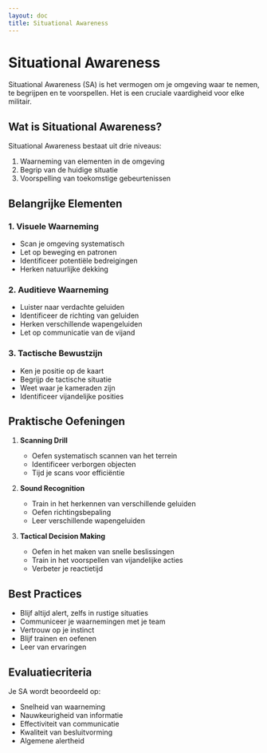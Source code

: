 ```yaml
---
layout: doc
title: Situational Awareness
---
```


# Situational Awareness

Situational Awareness (SA) is het vermogen om je omgeving waar te nemen, te begrijpen en te voorspellen. Het is een cruciale vaardigheid voor elke militair.

## Wat is Situational Awareness?

Situational Awareness bestaat uit drie niveaus:
1. Waarneming van elementen in de omgeving
2. Begrip van de huidige situatie
3. Voorspelling van toekomstige gebeurtenissen

## Belangrijke Elementen

### 1. Visuele Waarneming
- Scan je omgeving systematisch
- Let op beweging en patronen
- Identificeer potentiële bedreigingen
- Herken natuurlijke dekking

### 2. Auditieve Waarneming
- Luister naar verdachte geluiden
- Identificeer de richting van geluiden
- Herken verschillende wapengeluiden
- Let op communicatie van de vijand

### 3. Tactische Bewustzijn
- Ken je positie op de kaart
- Begrijp de tactische situatie
- Weet waar je kameraden zijn
- Identificeer vijandelijke posities

## Praktische Oefeningen

1. **Scanning Drill**
   - Oefen systematisch scannen van het terrein
   - Identificeer verborgen objecten
   - Tijd je scans voor efficiëntie

2. **Sound Recognition**
   - Train in het herkennen van verschillende geluiden
   - Oefen richtingsbepaling
   - Leer verschillende wapengeluiden

3. **Tactical Decision Making**
   - Oefen in het maken van snelle beslissingen
   - Train in het voorspellen van vijandelijke acties
   - Verbeter je reactietijd

## Best Practices

- Blijf altijd alert, zelfs in rustige situaties
- Communiceer je waarnemingen met je team
- Vertrouw op je instinct
- Blijf trainen en oefenen
- Leer van ervaringen

## Evaluatiecriteria

Je SA wordt beoordeeld op:
- Snelheid van waarneming
- Nauwkeurigheid van informatie
- Effectiviteit van communicatie
- Kwaliteit van besluitvorming
- Algemene alertheid 